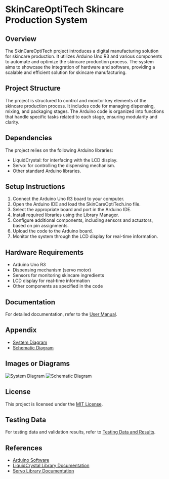# SkinCareOptiTech Skincare Production System

## Overview
The SkinCareOptiTech project introduces a digital manufacturing solution for skincare production. It utilizes Arduino Uno R3 and various components to automate and optimize the skincare production process. The system aims to showcase the integration of hardware and software, providing a scalable and efficient solution for skincare manufacturing.

## Project Structure
The project is structured to control and monitor key elements of the skincare production process. It includes code for managing dispensing, mixing, and packaging stages. The Arduino code is organized into functions that handle specific tasks related to each stage, ensuring modularity and clarity.

## Dependencies
The project relies on the following Arduino libraries:
- LiquidCrystal: for interfacing with the LCD display.
- Servo: for controlling the dispensing mechanism.
- Other standard Arduino libraries.

## Setup Instructions
1. Connect the Arduino Uno R3 board to your computer.
2. Open the Arduino IDE and load the SkinCareOptiTech.ino file.
3. Select the appropriate board and port in the Arduino IDE.
4. Install required libraries using the Library Manager.
5. Configure additional components, including sensors and actuators, based on pin assignments.
6. Upload the code to the Arduino board.
7. Monitor the system through the LCD display for real-time information.

## Hardware Requirements
- Arduino Uno R3
- Dispensing mechanism (servo motor)
- Sensors for monitoring skincare ingredients
- LCD display for real-time information
- Other components as specified in the code

## Documentation
For detailed documentation, refer to the [User Manual](Documentation/UserManual.pdf).

## Appendix
- [System Diagram](Appendix/SystemDiagram.png)
- [Schematic Diagram](Appendix/SchematicDiagram.png)

## Images or Diagrams
![System Diagram](Appendix/SystemDiagram.png)
![Schematic Diagram](Appendix/SchematicDiagram.png)

## License
This project is licensed under the [MIT License](LICENSE.md).

## Testing Data
For testing data and validation results, refer to [Testing Data and Results](Appendix/TestingData.csv).

## References
- [Arduino Software](https://www.arduino.cc/en/software)
- [LiquidCrystal Library Documentation](https://www.arduino.cc/reference/en/libraries/liquidcrystal/)
- [Servo Library Documentation](https://www.arduino.cc/reference/en/libraries/servo/)
